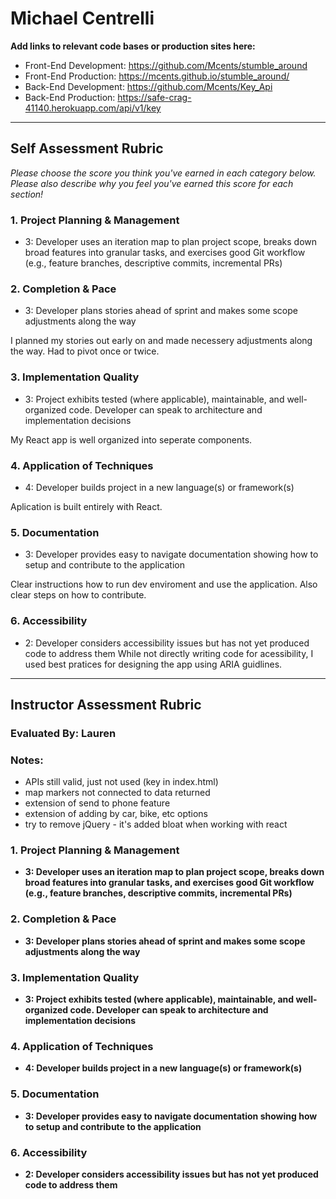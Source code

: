 # Michael Centrelli

**Add links to relevant code bases or production sites here:**

* Front-End Development: https://github.com/Mcents/stumble_around
* Front-End Production: https://mcents.github.io/stumble_around/
* Back-End Development: https://github.com/Mcents/Key_Api
* Back-End Production: https://safe-crag-41140.herokuapp.com/api/v1/key

---------------

Self Assessment Rubric
------------

_Please choose the score you think you've earned in each category below. Please also describe why you feel you've earned this score for each section!_

### 1. Project Planning & Management
*   3: Developer uses an iteration map to plan project scope, breaks down broad features into granular tasks, and exercises good Git workflow (e.g., feature branches, descriptive commits, incremental PRs)


### 2. Completion & Pace
*   3: Developer plans stories ahead of sprint and makes some scope adjustments along the way

I planned my stories out early on and made necessery adjustments along the way. Had to pivot once or twice.

### 3. Implementation Quality
*   3: Project exhibits tested (where applicable), maintainable, and well-organized code. Developer can speak to architecture and implementation decisions

My React app is well organized into seperate components.

### 4. Application of Techniques
*   4: Developer builds project in a new language(s) or framework(s)

Aplication is built entirely with React.

### 5. Documentation
*   3: Developer provides easy to navigate documentation showing how to setup and contribute to the application

Clear instructions how to run dev enviroment and use the application. Also clear steps on how to contribute.

### 6. Accessibility
*   2: Developer considers accessibility issues but has not yet produced code to address them
While not directly writing code for acessibility, I used best pratices for designing the app using ARIA guidlines.

---------------


Instructor Assessment Rubric
------------

### Evaluated By: Lauren

### Notes:

- APIs still valid, just not used (key in index.html)
- map markers not connected to data returned
- extension of send to phone feature
- extension of adding by car, bike, etc options
- try to remove jQuery - it's added bloat when working with react

### 1. Project Planning & Management

*   **3: Developer uses an iteration map to plan project scope, breaks down broad features into granular tasks, and exercises good Git workflow (e.g., feature branches, descriptive commits, incremental PRs)**

### 2. Completion & Pace

*   **3: Developer plans stories ahead of sprint and makes some scope adjustments along the way**

### 3. Implementation Quality

*   **3: Project exhibits tested (where applicable), maintainable, and well-organized code. Developer can speak to architecture and implementation decisions**

### 4. Application of Techniques

*   **4: Developer builds project in a new language(s) or framework(s)**

### 5. Documentation

*   **3: Developer provides easy to navigate documentation showing how to setup and contribute to the application**

### 6. Accessibility

*   **2: Developer considers accessibility issues but has not yet produced code to address them**

